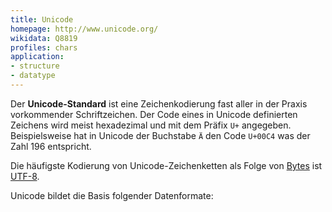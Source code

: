 ```yaml
---
title: Unicode
homepage: http://www.unicode.org/
wikidata: Q8819
profiles: chars
application:
- structure
- datatype
---
```


Der **Unicode-Standard** ist eine Zeichenkodierung fast aller in der Praxis
vorkommender Schriftzeichen. Der Code eines in Unicode definierten Zeichens
wird meist hexadezimal und mit dem Präfix `U+` angegeben. Beispielsweise hat in
Unicode der Buchstabe `Ä` den Code `U+00C4` was der Zahl 196 entspricht.

Die häufigste Kodierung von Unicode-Zeichenketten als Folge von [Bytes](bytes)
ist [UTF-8](utf-8).

<list-formats base="unicode" title="Datenformate">
Unicode bildet die Basis folgender Datenformate:
</list-formats>
